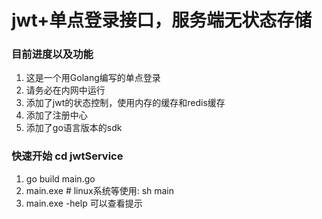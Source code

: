 # jwt+单点登录接口，服务端无状态存储
### 目前进度以及功能
1. 这是一个用Golang编写的单点登录
2. 请务必在内网中运行
3. 添加了jwt的状态控制，使用内存的缓存和redis缓存
4. 添加了注册中心
5. 添加了go语言版本的sdk

### 快速开始 cd jwtService
1. go build main.go
2. main.exe # linux系统等使用: sh main
3. main.exe -help 可以查看提示